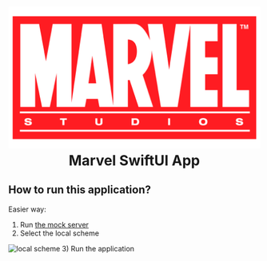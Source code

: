 <h1 align="center" style="border-bottom: none">
    <img alt="Marvel SwiftUI App" src="https://github.com/IgnacioGalliano/MarvelMockAPI/blob/main/Assets/Marvel-Studios-Logo-2008.png?raw=true"><br>Marvel SwiftUI App
</h1>

## How to run this application?

Easier way:
1) Run <a href="https://github.com/IgnacioGalliano/MarvelMockAPI">the mock server</a>
2) Select the local scheme
 <img alt="local scheme" src="">
3) Run the application
